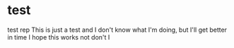 # test
test rep
This is just a test and I don't know what I'm doing, but I'll get better in time 
I hope this works not don't I 
